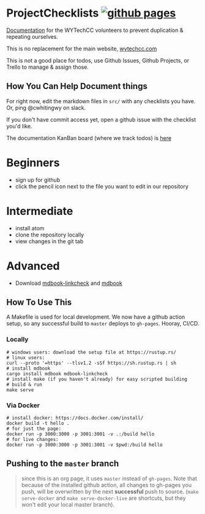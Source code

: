 # ProjectChecklists [![github pages](https://github.com/wytechcc/wytechcc.github.io/workflows/Github%20Pages/badge.svg)](https://github.com/wytechcc/wytechcc.github.io/actions?query=workflow%3A%22Github+Pages%22)
[Documentation] for the WYTechCC volunteers to prevent duplication
& repeating ourselves.

This is no replacement for the main website, [wytechcc.com](https://wytechcc.com)

This is not a good place for todos, use Github Issues, Github Projects, or Trello to manage & assign those.

## How You Can Help Document things
For right now, edit the markdown files in `src/` with any checklists you have. Or, ping
@cwhitingwy on slack.

If you don't have commit access yet, open a github issue with the checklist you'd like.

The documentation KanBan board (where we track todos) is [here](https://github.com/wytechcc/wytechcc.github.io/issues)



# Beginners
* sign up for github
* click the pencil icon next to the file you want to edit in our repository

# Intermediate
* install atom
* clone the repository locally
* view changes in the git tab

# Advanced
* Download [mdbook-linkcheck](https://github.com/Michael-F-Bryan/mdbook-linkcheck/releases) and [mdbook](https://github.com/rust-lang/mdBook/releases)


## How To Use This
A Makefile is used for local development. We now have a
github action setup, so any successful build to `master`
deploys to `gh-pages`. Hooray, CI/CD.

[Documentation]: https://wytechcc.github.io/

### Locally
```
# windows users: download the setup file at https://rustup.rs/
# linux users:
curl --proto '=https' --tlsv1.2 -sSf https://sh.rustup.rs | sh
# install mdbook
cargo install mdbook mdbook-linkcheck
# install make (if you haven't already) for easy scripted building
# build & run
make serve
```
### Via Docker
```
# install docker: https://docs.docker.com/install/
docker build -t hello .
# for just the page:
docker run -p 3000:3000 -p 3001:3001 -v .:/build hello
# for live changes:
docker run -p 3000:3000 -p 3001:3001 -v $pwd:/build hello
```

## Pushing to the `master` branch
> since this is an org page, it uses `master` instead of `gh-pages`.
Note that because of the installed github action, all
changes to gh-pages you push, will be overwritten by
the next **successful** push to source.
(`make serve-docker` and `make serve-docker-live` are shortcuts, but they won't edit your local master branch).
